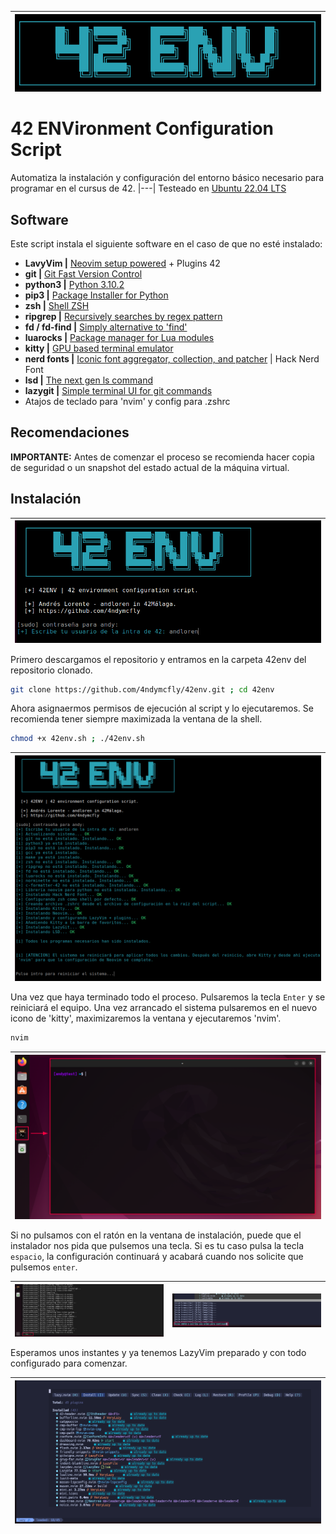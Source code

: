 
|<img src=img/42_env_banner.png alt="header_logo" align="center">|
|---|

# 42 ENVironment Configuration Script
Automatiza la instalación y configuración del entorno básico necesario para programar en el cursus de 42.
|---|
Testeado en [Ubuntu 22.04 LTS](https://releases.ubuntu.com/jammy/)

## Software

Este script instala el siguiente software en el caso de que no esté instalado:

- **LavyVim |** [Neovim setup powered](https://www.lazyvim.org/) + Plugins 42
- **git |** [Git Fast Version Control](https://git-scm.com/doc)
- **python3 |** [Python 3.10.2](https://docs.python.org/3.10/)
- **pip3 |** [Package Installer for Python](https://pip.pypa.io/en/stable/)
- **zsh |** [Shell ZSH](https://www.zsh.org/)
- **ripgrep |** [Recursively searches by regex pattern](https://github.com/BurntSushi/ripgrep)
- **fd / fd-find |** [Simply alternative to 'find'](https://github.com/sharkdp/fd)
- **luarocks |** [Package manager for Lua modules](https://luarocks.org/)
- **kitty |** [GPU based terminal emulator](https://sw.kovidgoyal.net/kitty/)
- **nerd fonts |** [Iconic font aggregator, collection, and patcher](https://www.nerdfonts.com/) | Hack Nerd Font
- **lsd |** [The next gen ls command](https://github.com/lsd-rs/lsd)
- **lazygit |** [Simple terminal UI for git commands](https://github.com/jesseduffield/lazygit)
- Atajos de teclado para 'nvim' y config para .zshrc

## Recomendaciones

**IMPORTANTE:** Antes de comenzar el proceso se recomienda hacer copia de seguridad o un snapshot del estado actual de la máquina virtual.

## Instalación

|<img src=img/001.png alt="header_logo" align="center">|
|---|

Primero descargamos el repositorio y entramos en la carpeta 42env del repositorio clonado.
```bash
git clone https://github.com/4ndymcfly/42env.git ; cd 42env
```
Ahora asignaermos permisos de ejecución al script y lo ejecutaremos. Se recomienda tener siempre maximizada la ventana de la shell.
```bash
chmod +x 42env.sh ; ./42env.sh
```
|<img src=img/002_install_log.png alt="header_logo" align="center">|
|---|

Una vez que haya terminado todo el proceso. Pulsaremos la tecla `Enter` y se reiniciará el equipo.
Una vez arrancado el sistema pulsaremos en el nuevo icono de 'kitty', maximizaremos la ventana y ejecutaremos 'nvim'.
```bash
nvim
```
|<img src=img/003_kitty_term.png alt="header_logo" align="center">|
|---|

Si no pulsamos con el ratón en la ventana de instalación, puede que el instalador nos pida que pulsemos una tecla. Si es tu caso pulsa la tecla `espacio`, la configuración continuará y acabará cuando nos solicite que pulsemos `enter`.

|<img src=img/004_lazyvim_install.png alt="header_logo" align="center" width="500">|<img src=img/005_lazyvim_install_2.png alt="header_logo" align="center" width="500">|
|---|---|

Esperamos unos instantes y ya tenemos LazyVim preparado y con todo configurado para comenzar.

|<img src=img/006_lazyvim_install_3.png alt="header_logo" align="center">|
|---|



